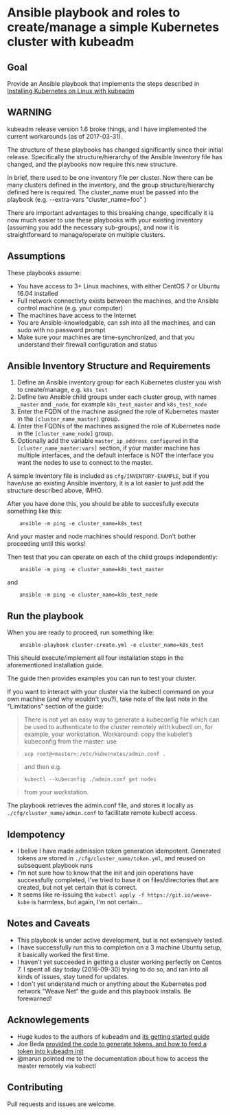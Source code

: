 # Ansible playbook and roles to create/manage a simple Kubernetes cluster with kubeadm

## Goal

Provide an Ansible playbook that implements the steps described in [Installing Kubernetes on Linux with kubeadm](http://kubernetes.io/docs/getting-started-guides/kubeadm/)

## WARNING

kubeadm release version 1.6 broke things, and I have implemented the current workarounds (as of 2017-03-31).

The structure of these playbooks has changed significantly since their initial release.
Specifically the structure/hierarchy of the Ansible Inventory file has changed, and the playbooks now
require this new structure.

In brief, there used to be one inventory file per cluster.
Now there can be many clusters defined in the inventory, and the group structure/hierarchy defined here is required.
The cluster\_name must be passed into the playbook (e.g. --extra-vars "cluster_name=foo" )

There are important advantages to this breaking change, specifically it is now much easier to use these playbooks with your existing
inventory (assuming you add the necessary sub-groups), and now it is straightforward to manage/operate on multiple clusters.

## Assumptions

These playbooks assume:

* You have access to 3+ Linux machines, with either CentOS 7 or Ubuntu 16.04 installed
* Full network connectivty exists between the machines, and the Ansible control machine (e.g. your computer)
* The machines have access to the Internet
* You are Ansible-knowledgable, can ssh into all the machines, and can sudo with no password prompt
* Make sure your machines are time-synchronized, and that you understand their firewall configuration and status

## Ansible Inventory Structure and Requirements

1. Define an Ansible inventory group for each Kubernetes cluster you wish to create/manage, e.g. ```k8s_test```
2. Define two Ansible child groups under each cluster group, with names ```_master``` and ```_node```, for example ```k8s_test_master``` and ```k8s_test_node```
3. Enter the FQDN of the machine assigned the role of Kubernetes master in the ```[cluster_name_master]``` group.
3. Enter the FQDNs of the machines assigned the role of Kubernetes node in the ```[cluster_name_node]``` group.
5. Optionally add the variable ```master_ip_address_configured``` in the ```[cluster_name_master:vars]``` section, if your master machine has multiple interfaces, and the default interface is NOT the interface you want the nodes to use to connect to the master.

A sample Inventory file is included as ```cfg/INVENTORY-EXAMPLE```, but if you have/use an existing Ansible inventory, it is a lot easier to just add the structure described above, IMHO.

After you have done this, you should be able to succesfully execute something like this:

```
    ansible -m ping -e cluster_name=k8s_test
```

And your master and node machines should respond.  Don't bother proceeding until this works!

Then test that you can operate on each of the child groups independently:

```
    ansible -m ping -e cluster_name=k8s_test_master
```

and

```
    ansible -m ping -e cluster_name=k8s_test_node
```

## Run the playbook

When you are ready to proceed, run something like:

```
    ansible-playbook cluster-create.yml -e cluster_name=k8s_test
```

This should execute/implement all four installation steps in the aforementioned installation guide.

The guide then provides examples you can run to test your cluster.

If you want to interact with your cluster via the kubectl command on your own machine (and why wouldn't you?), take note of the last note in the "Limitations" section of the guide:

> There is not yet an easy way to generate a kubeconfig file which can be used to authenticate to the cluster remotely with kubectl on, 
> for example, your workstation. Workaround: copy the kubelet’s kubeconfig from the master: use 

>   `scp root@<master>:/etc/kubernetes/admin.conf . `

> and then e.g. 

>   `kubectl --kubeconfig ./admin.conf get nodes` 

> from your workstation.


The playbook retrieves the admin.conf file, and stores it locally as ```./cfg/cluster_name/admin.conf``` to facilitate remote kubectl access.

## Idempotency

* I belive I have made admission token generation idempotent. Generated tokens are stored in ```./cfg/cluster_name/token.yml```, and reused on subsequent playbook runs
* I'm not sure how to know that the init and join operations have successfully completed, I've tried to base it on files/directories that are created, but not yet certain that is correct.
* It seems like re-issuing the ```kubectl apply -f https://git.io/weave-kube``` is harmless, but again, I'm not certain...


## Notes and Caveats

* This playbook is under active development, but is not extensively tested.
* I have successfully run this to completion on a 3 machine Ubuntu setup, it basically worked the first time.
* I haven't yet succeeded in getting a cluster working perfectly on Centos 7. I spent all day today (2016-09-30) trying to do so, and ran into all kinds of issues, stay tuned for updates.
* I don't yet understand much or anything about the Kubernetes pod network "Weave Net" the guide and this playbook installs.  Be forewarned!

## Acknowlegements

* Huge kudos to the authors of kubeadm and [its getting started guide](http://kubernetes.io/docs/getting-started-guides/kubeadm/)
* Joe Beda [provided the code to generate tokens, and how to feed a token into kubeadm init](https://github.com/upmc-enterprises/kubeadm-aws/issues/1)
* @marun pointed me to the documentation about how to access the master remotely via kubectl

## Contributing

Pull requests and issues are welcome.












